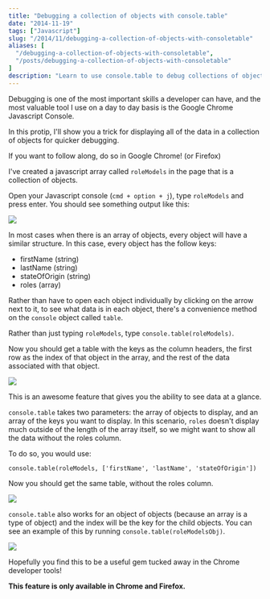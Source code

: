 ```yaml
---
title: "Debugging a collection of objects with console.table"
date: "2014-11-19"
tags: ["Javascript"]
slug: "/2014/11/debugging-a-collection-of-objects-with-consoletable"
aliases: [
  "/debugging-a-collection-of-objects-with-consoletable",
  "/posts/debugging-a-collection-of-objects-with-consoletable"
]
description: "Learn to use console.table to debug collections of objects in Chrome."
---
```


Debugging is one of the most important skills a developer can have, and the most valuable tool I use on a day to day basis is the Google Chrome Javascript Console.

In this protip, I'll show you a trick for displaying all of the data in a collection of objects for quicker debugging.

If you want to follow along, do so in Google Chrome! (or Firefox)

I've created a javascript array called `roleModels` in the page that is a collection of objects.

Open your Javascript console (`cmd + option + j`), type `roleModels` and press enter. You should see something output like this:

<img src="https://www.realchaseadams.com/imgs/2014/11/simplerolemodels.png" class="framed" />

In most cases when there is an array of objects, every object will have a similar structure. In this case, every object has the follow keys:

- firstName (string)
- lastName (string)
- stateOfOrigin (string)
- roles (array)

Rather than have to open each object individually by clicking on the arrow next to it, to see what data is in each object, there's a convenience method on the `console` object called `table`.

Rather than just typing `roleModels`, type `console.table(roleModels)`.

Now you should get a table with the keys as the column headers, the first row as the index of that object in the array, and the rest of the data associated with that object.

<img src="https://www.realchaseadams.com/imgs/2014/11/consoletablerolemodels.png" class="framed" />

This is an awesome feature that gives you the ability to see data at a glance.

`console.table` takes two parameters: the array of objects to display, and an array of the keys you want to display. In this scenario, `roles` doesn't display much outside of the length of the array itself, so we might want to show all the data without the roles column.

To do so, you would use:

```
console.table(roleModels, ['firstName', 'lastName', 'stateOfOrigin'])
```

Now you should get the same table, without the roles column.

<img src="https://www.realchaseadams.com/imgs/2014/11/consoletablerolemodelskeys.png" class="framed" />


`console.table` also works for an object of objects (because an array is a type of object) and the index will be the key for the child objects. You can see an example of this by running `console.table(roleModelsObj)`.

<img src="https://www.realchaseadams.com/imgs/2014/11/consoletablerolemodelsobject.png" class="framed" />

Hopefully you find this to be a useful gem tucked away in the Chrome developer tools!

**This feature is only available in Chrome and Firefox.**

<script type="text/javascript">
  var rA = {
    firstName: "Reid",
    lastName: "Adams",
    stateOfOrigin: "Georgia",
    roles: ["Dad", "Husband", "Thinker", "Gardener", "Teacher"]
  };
  var jR = {
    firstName: "John",
    lastName: "Resig",
    stateOfOrigin: "The Internet",
    roles: ["jQuery Contributor", "Speaker", "Author", "Teacher"]
  };
  var tR = {
    firstName: "Teddy",
    lastName: "Roosevelt",
    stateOfOrigin: "New York",
    roles: ["President", "Stick Wielder"]
  };
  var bF = {
    firstName: "Benjamin",
    lastName: "Franklin",
    stateOfOrigin: "Massachusetts",
    roles: ["Inventor", "Fouding Father"]
  };
  var eM = {
    firstName: "Elon",
    lastName: "Musk",
    stateOfOrigin: "South Africa",
    roles: ["Inventor", "Investor", "CEO"]
  };

  var roleModels = [rA, jR, tR, bF, eM];

  var roleModelsObj = {
    "Dad": rA,
    "John Resig": jR,
    "Teddy Roosevelt": tR,
    "Benjamin Franklin": bF,
    "Elon Musk": eM
  };
</script>
